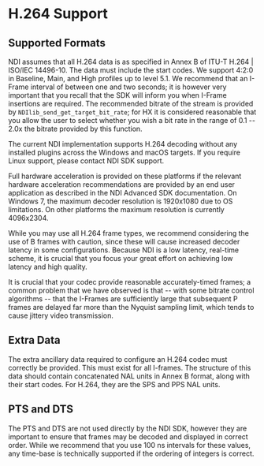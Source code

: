# H.264 Support

## Supported Formats

NDI assumes that all H.264 data is as specified in Annex B of ITU-T H.264 | ISO/IEC 14496-10. The data must include the start codes. We support 4:2:0 in Baseline, Main, and High profiles up to level 5.1. We recommend that an I-Frame interval of between one and two seconds; it is however very important that you recall that the SDK will inform you when I-Frame insertions are required. The recommended bitrate of the stream is provided by `NDIlib_send_get_target_bit_rate`; for HX it is considered reasonable that you allow the user to select whether you wish a bit rate in the range of 0.1 -- 2.0x the bitrate provided by this function.

The current NDI implementation supports H.264 decoding without any installed plugins across the Windows and macOS targets. If you require Linux support, please contact NDI SDK support.

Full hardware acceleration is provided on these platforms if the relevant hardware acceleration recommendations are provided by an end user application as described in the NDI Advanced SDK documentation. On Windows 7, the maximum decoder resolution is 1920x1080 due to OS limitations. On other platforms the maximum resolution is currently 4096x2304.

While you may use all H.264 frame types, we recommend considering the use of B frames with caution, since these will cause increased decoder latency in some configurations. Because NDI is a low latency, real-time scheme, it is crucial that you focus your great effort on achieving low latency and high quality.

It is crucial that your codec provide reasonable accurately-timed frames; a common problem that we have observed is that -- with some bitrate control algorithms -- that the I-Frames are sufficiently large that subsequent P frames are delayed far more than the Nyquist sampling limit, which tends to cause jittery video transmission.

## Extra Data

The extra ancillary data required to configure an H.264 codec must correctly be provided. This must exist for all I-frames. The structure of this data should contain concatenated NAL units in Annex B format, along with their start codes. For H.264, they are the SPS and PPS NAL units.

## PTS and DTS

The PTS and DTS are not used directly by the NDI SDK, however they are important to ensure that frames may be decoded and displayed in correct order. While we recommend that you use 100 ns intervals for these values, any time-base is technically supported if the ordering of integers is correct.
